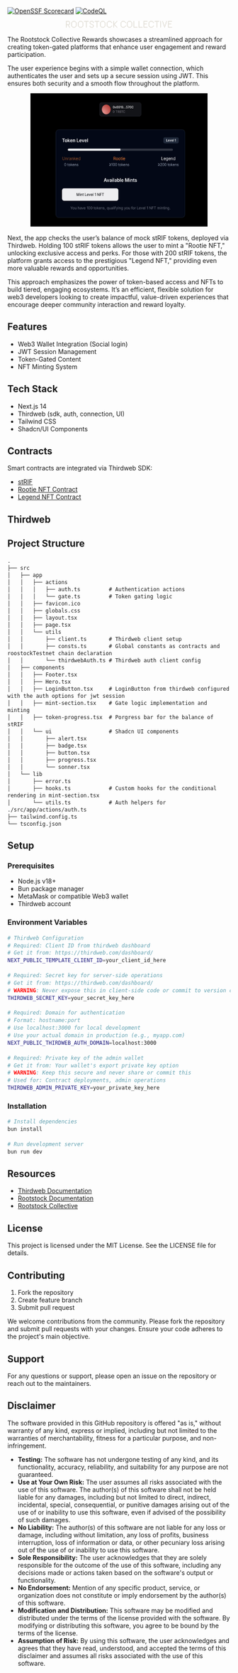 
[![OpenSSF Scorecard](https://api.scorecard.dev/projects/github.com/rsksmart/rootstock-collective-rewards/badge)](https://scorecard.dev/viewer/?uri=github.com/rsksmart/ootstock-collective-rewards)
[![CodeQL](https://github.com/rsksmart/rskj/workflows/CodeQL/badge.svg)](https://github.com/rsksmart/rootstock-collective-rewardsh/actions?query=workflow%3ACodeQL)



<p align="center">
  <img src="logo-text-white.png" alt="Rootstock Collective" width="auto" height="auto">
</p>

The Rootstock Collective Rewards showcases a streamlined approach for creating token-gated platforms that enhance user engagement and reward participation.

The user experience begins with a simple wallet connection, which authenticates the user and sets up a secure session using JWT. This ensures both security and a smooth flow throughout the platform.


<p align="center">
  <img src="ss.png" alt="Rootstock Collective" width="400px" height="300">
</p>
Next, the app checks the user’s balance of mock stRIF tokens, deployed via Thirdweb. Holding 100 stRIF tokens allows the user to mint a "Rootie NFT," unlocking exclusive access and perks. For those with 200 stRIF tokens, the platform grants access to the prestigious "Legend NFT," providing even more valuable rewards and opportunities.

This approach emphasizes the power of token-based access and NFTs to build tiered, engaging ecosystems. It’s an efficient, flexible solution for web3 developers looking to create impactful, value-driven experiences that encourage deeper community interaction and reward loyalty.

## Features

- Web3 Wallet Integration (Social login)
- JWT Session Management
- Token-Gated Content
- NFT Minting System

## Tech Stack

- Next.js 14
- Thirdweb (sdk, auth, connection, UI)
- Tailwind CSS
- Shadcn/UI Components

## Contracts

Smart contracts are integrated via Thirdweb SDK:

- [stRIF](https://rootstock-testnet.blockscout.com/address/0xCacB5872A030d1a0Ca9267FA2AE87b4baE9D90fC)
- [Rootie NFT Contract](https://rootstock-testnet.blockscout.com/address/0x683AA67632c67d1Ff86FB475FC995E554E8E2AAd)
- [Legend NFT Contract](https://rootstock-testnet.blockscout.com/address/0xd013E82A3EE8882B011631F3C86c279559ab53bf)

## Thirdweb

## Project Structure

```
.
├── src
│   ├── app
│   │   ├── actions
│   │   │   ├── auth.ts         # Authentication actions
│   │   │   └── gate.ts         # Token gating logic
│   │   ├── favicon.ico
│   │   ├── globals.css
│   │   ├── layout.tsx
│   │   ├── page.tsx
│   │   └── utils
│   │       ├── client.ts       # Thirdweb client setup
│   │       ├── consts.ts       # Global constants as contracts and roostockTestnet chain declaration
│   │       └── thirdwebAuth.ts # Thirdweb auth client config
│   ├── components
│   │   ├── Footer.tsx
│   │   ├── Hero.tsx
│   │   ├── LoginButton.tsx     # LoginButton from thirdweb configured with the auth options for jwt session
│   │   ├── mint-section.tsx    # Gate logic implementation and minting
│   │   ├── token-progress.tsx  # Porgress bar for the balance of stRIF
│   │   └── ui                  # Shadcn UI components
│   │       ├── alert.tsx
│   │       ├── badge.tsx
│   │       ├── button.tsx
│   │       ├── progress.tsx
│   │       └── sonner.tsx
│   └── lib
│       ├── error.ts
│       ├── hooks.ts            # Custom hooks for the conditional rendering in mint-section.tsx
│       └── utils.ts            # Auth helpers for ./src/app/actions/auth.ts
├── tailwind.config.ts
└── tsconfig.json
```

## Setup

### Prerequisites

- Node.js v18+
- Bun package manager
- MetaMask or compatible Web3 wallet
- Thirdweb account

### Environment Variables

```bash
# Thirdweb Configuration
# Required: Client ID from thirdweb dashboard
# Get it from: https://thirdweb.com/dashboard/
NEXT_PUBLIC_TEMPLATE_CLIENT_ID=your_client_id_here

# Required: Secret key for server-side operations
# Get it from: https://thirdweb.com/dashboard/
# WARNING: Never expose this in client-side code or commit to version control
THIRDWEB_SECRET_KEY=your_secret_key_here

# Required: Domain for authentication
# Format: hostname:port
# Use localhost:3000 for local development
# Use your actual domain in production (e.g., myapp.com)
NEXT_PUBLIC_THIRDWEB_AUTH_DOMAIN=localhost:3000

# Required: Private key of the admin wallet
# Get it from: Your wallet's export private key option
# WARNING: Keep this secure and never share or commit this
# Used for: Contract deployments, admin operations
THIRDWEB_ADMIN_PRIVATE_KEY=your_private_key_here
```

### Installation

```bash
# Install dependencies
bun install

# Run development server
bun run dev
```

## Resources

- [Thirdweb Documentation](https://portal.thirdweb.com/)
- [Rootstock Documentation](https://developers.rsk.co/)
- [Rootstock Collective](https://rootstockcollective.xyz/)

## License

This project is licensed under the MIT License. See the LICENSE file for details.

## Contributing

1. Fork the repository
2. Create feature branch
3. Submit pull request

We welcome contributions from the community. Please fork the repository and submit pull requests with your changes. Ensure your code adheres to the project's main objective.

## Support

For any questions or support, please open an issue on the repository or reach out to the maintainers.

## Disclaimer

The software provided in this GitHub repository is offered "as is," without warranty of any kind, express or implied, including but not limited to the warranties of merchantability, fitness for a particular purpose, and non-infringement.

- **Testing:** The software has not undergone testing of any kind, and its functionality, accuracy, reliability, and suitability for any purpose are not guaranteed.
- **Use at Your Own Risk:** The user assumes all risks associated with the use of this software. The author(s) of this software shall not be held liable for any damages, including but not limited to direct, indirect, incidental, special, consequential, or punitive damages arising out of the use of or inability to use this software, even if advised of the possibility of such damages.
- **No Liability:** The author(s) of this software are not liable for any loss or damage, including without limitation, any loss of profits, business interruption, loss of information or data, or other pecuniary loss arising out of the use of or inability to use this software.
- **Sole Responsibility:** The user acknowledges that they are solely responsible for the outcome of the use of this software, including any decisions made or actions taken based on the software's output or functionality.
- **No Endorsement:** Mention of any specific product, service, or organization does not constitute or imply endorsement by the author(s) of this software.
- **Modification and Distribution:** This software may be modified and distributed under the terms of the license provided with the software. By modifying or distributing this software, you agree to be bound by the terms of the license.
- **Assumption of Risk:** By using this software, the user acknowledges and agrees that they have read, understood, and accepted the terms of this disclaimer and assumes all risks associated with the use of this software.
